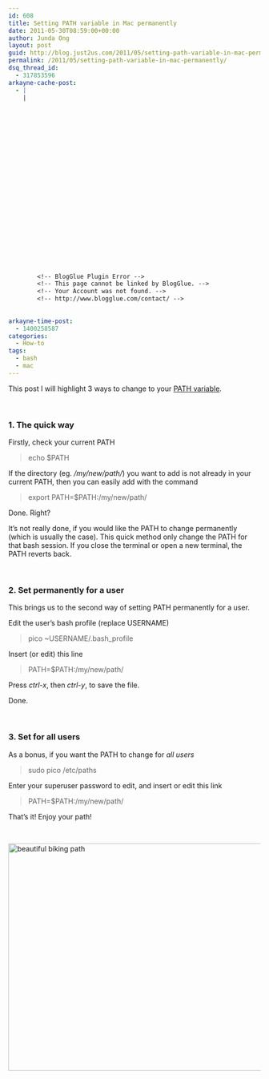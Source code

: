 ```yaml
---
id: 608
title: Setting PATH variable in Mac permanently
date: 2011-05-30T08:59:00+00:00
author: Junda Ong
layout: post
guid: http://blog.just2us.com/2011/05/setting-path-variable-in-mac-permanently/
permalink: /2011/05/setting-path-variable-in-mac-permanently/
dsq_thread_id:
  - 317853596
arkayne-cache-post:
  - |
    |
        
        
        
        
        
        
        
        
        
        
        
        
        
        
        
        
        
        
        
        
        
        
        
        <!-- BlogGlue Plugin Error -->
        <!-- This page cannot be linked by BlogGlue. -->
        <!-- Your Account was not found. -->
        <!-- http://www.blogglue.com/contact/ -->
        
        
arkayne-time-post:
  - 1400258587
categories:
  - How-to
tags:
  - bash
  - mac
---
```

This post I will highlight 3 ways to change to your <a href="http://linux.about.com/cs/linux101/g/path.htm" onclick="__gaTracker('send', 'event', 'outbound-article', 'http://linux.about.com/cs/linux101/g/path.htm', 'PATH variable');">PATH variable</a>. 

&#160;

### 1. The quick way

Firstly, check your current PATH

> echo $PATH

If the directory (eg. _/my/new/path/_) you want to add is not already in your current PATH, then you can easily add with the command

> export PATH=$PATH:/my/new/path/

Done. Right?

It’s not really done, if you would like the PATH to change permanently (which is usually the case). This quick method only change the PATH for that bash session. If you close the terminal or open a new terminal, the PATH reverts back.

&#160;

### 2. Set permanently for a user

This brings us to the second way of setting PATH permanently for a user.

Edit the user’s bash profile (replace USERNAME)

> pico ~USERNAME/.bash_profile

Insert (or edit) this line

> PATH=$PATH:/my/new/path/

Press _ctrl-x_, then _ctrl-y_, to save the file.

Done.

&#160;

### 3. Set for all users

As a bonus, if you want the PATH to change for _all users_

> sudo pico /etc/paths

Enter your superuser password to edit, and insert or edit this link

> PATH=$PATH:/my/new/path/

That’s it! Enjoy your path!

&#160;

<a href="http://blog.just2us.com/wp-content/uploads/2011/05/beautiful-biking-path.jpg" onclick="__gaTracker('send', 'event', 'outbound-article', 'http://blog.just2us.com/wp-content/uploads/2011/05/beautiful-biking-path.jpg', '');"><img style="background-image: none; border-bottom: 0px; border-left: 0px; padding-left: 0px; padding-right: 0px; display: block; float: none; margin-left: auto; border-top: 0px; margin-right: auto; border-right: 0px; padding-top: 0px" title="beautiful biking path" border="0" alt="beautiful biking path" src="http://blog.just2us.com/wp-content/uploads/2011/05/beautiful-biking-path_thumb.jpg" width="603" height="454" /></a>

<div style="font-size:0px;height:0px;line-height:0px;margin:0;padding:0;clear:both">
</div>
